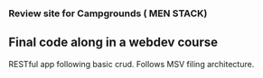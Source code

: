 ### Review site for Campgrounds ( MEN STACK)
## Final code along in a webdev course
RESTful app following basic crud.
Follows MSV filing architecture.
